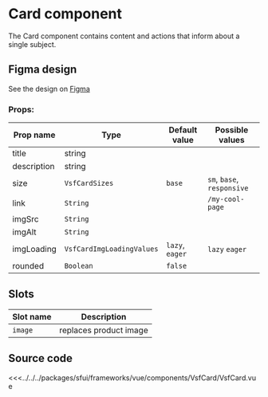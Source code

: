 # Card component

The Card component contains content and actions that inform about a single subject. 

## Figma design

See the design on [Figma](https://www.figma.com/file/CWOkbpne0tDpSenT4ZEUTQ/%F0%9F%9B%A0-SFUI-2.0-%7C-Development?node-id=17358%3A48256)


###  Props:
| Prop name   | Type      | Default value | Possible values                        |
| ----------- |-----------| ------------- | -------------------------------------- |                                      
| title       | string    |             |                                          |
| description       | string    |             |                                          |
| size      | `VsfCardSizes`    | `base`        | `sm`, `base`, `responsive`                 |
| link      | `String`            |               | `/my-cool-page`                    |
| imgSrc  | `String`           |               |                                    |
| imgAlt      | `String`           |               |                                    |
| imgLoading   | `VsfCardImgLoadingValues`           |  `lazy`, `eager`             |  `lazy` `eager`          |
| rounded     | `Boolean`           |     `false`          |                                    |

## Slots

| Slot name     |            Description                                     |
| ------------- | :--------------------------------------------------------: |
| `image`       | replaces product image                                     |

## Source code

<<<../../../packages/sfui/frameworks/vue/components/VsfCard/VsfCard.vue
